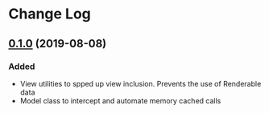 # Change Log

## [0.1.0](https://github.com/khwadj/laravel-classes/tree/0.1.0) (2019-08-08)
### Added
- View utilities to spped up view inclusion. Prevents the use of Renderable data
- Model class to intercept and automate memory cached calls